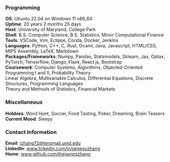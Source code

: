 ### Programming
**OS**: Ubuntu 22.04 on Windows 11 x86_64\
**Uptime**: 20 years 2 months 25 days\
**Host**: University of Maryland, College Park\
**Shell**: B.S. Computer Science, B.S. Statistics, Minor Computational Finance\
**Tools**: VSCode, Vim, Eclipse, Conda, Docker, Jenkins\
**Languages**: Python, C++, C, Rust, Ocaml, Java, Javascript, HTML/CSS, MIPS Assembly, LaTeX, Markdown\
**Packages/Frameworks**: Numpy, Pandas, Statsmodels, Sklearn, Jax, Optax, PyTorch, Tensorflow, Django, Flask, React.js, Bootstrap\
**Coursework**: Computer Systems, Algorithms, Objected-Oriented Programming I and II, Probability Theory\
Linear Algebra, Multivariable Calculus, Differential Equations, Discrete Structures, Programming Languages\
Theory and Methods of Statistics, Financial Markets

### Miscellaneous
**Hobbies**: Word Hunt, Soccer, Food Tasting, Poker, Dreaming, Brain Teasers\
**Current Mood**: Sleepy

### Contact Information
**Email**: jzhang72@terpmail.umd.edu \
**LinkedIn**: www.linkedin.com/in/jamesyzhang \
**Home**: www.github.com/thejameszhang
